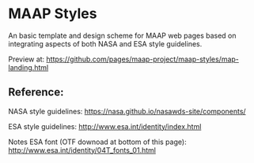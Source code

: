 # MAAP Styles

An basic template and design scheme for MAAP web pages based on integrating aspects of both NASA and ESA style guidelines.

Preview at: https://github.com/pages/maap-project/maap-styles/map-landing.html

## Reference:

NASA style guidelines: https://nasa.github.io/nasawds-site/components/
 
ESA style guidelines: http://www.esa.int/identity/index.html
 
Notes ESA font (OTF downoad at bottom of this page): http://www.esa.int/identity/04T_fonts_01.html